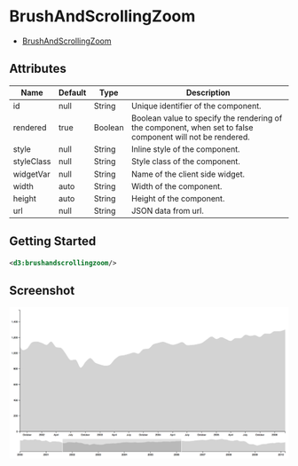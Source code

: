 # BrushAndScrollingZoom

* [BrushAndScrollingZoom](http://bl.ocks.org/nnattawat/9689303)

## Attributes

| Name          | Default | Type       | Description       |
| ------------- | ------- | ---------- | ----------------- |
| id            | null    | String     | Unique identifier of the component.
| rendered      | true    | Boolean    | Boolean value to specify the rendering of the component, when set to false component will not be rendered.
| style         | null    | String     | Inline style of the component.
| styleClass    | null    | String     | Style class of the component.
| widgetVar     | null    | String     | Name of the client side widget.
| width         | auto    | String     | Width of the component.
| height        | auto    | String     | Height of the component.
| url           | null    | String     | JSON data from url.


## Getting Started

```xml
<d3:brushandscrollingzoom/>
```

## Screenshot

![BrushAndScrollingZoom](screenshots/brushandscrollingzoom.png "BrushAndScrollingZoom")
